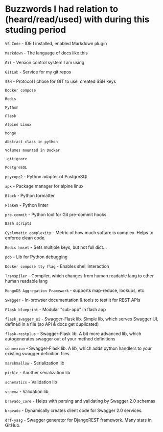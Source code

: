 # Buzzwords I had relation to (heard/read/used) with during this studing period

`VS Code` - IDE I installed, enabled Markdown plugin

`Markdown` - The language of docs like this

`Git` - Version control system I am using

`GitLab` - Service for my git repos

`SSH` - Protocol I chose for GIT to use, created SSH keys

`Docker compose`

`Redis`

`Python`

`Flask`

`Alpine Linux`

`Mongo`

`Abstract class in python`

`Volumes mounted in Docker`

`.gitignore`

`PostgreSQL`

`psycopg2` - Python adapter of PostgreSQL

`apk` - Package manager for alpine linux

`Black` - Python formatter

`Flake8` - Python linter

`pre-commit` - Python tool for Git pre-commit hooks

`Bash scripts`

`Cyclomatic complexity` - Metric of how much softare is complex. Helps to enforce clean code.

`Redis hmset` - Sets multiple keys, but not full dict...

`pdb` - Lib for Python debugging

`Docker compose tty flag` - Enables shell interaction

`Transpiler` - Compiler, which changes from human readable lang to other human readable lang

`MongoDB Aggregation Framework` - supports map-reduce, lookups, etc

`Swagger` - In-browser documentation & tools to test it for REST APIs

`Flask blueprint` - Modular "sub-app" in flash app

`flask_swagger_ui` - Swagger-Flask lib. Simple lib, which serves Swagger UI, defined in a file (so API & docs get duplicated)

`flask-restplus` - Swagger-Flask lib. A bit more advanced lib, which autogenerates swagger out of your method definitions

`connexion` - Swagger-Flask lib. A lib, which adds python handlers to your existing swagger definition files.

`marshmallow` - Serialization lib

`pickle` - Another serialization lib

`schematics` - Validation lib

`schema` - Validation lib

`bravado_core` - Helps with parsing and validating by Swagger 2.0 schemas

`bravado` - Dynamically creates client code for Swagger 2.0 services.

`drf-yasg` - Swagger generator for DjangoREST framework. Many stars in GitHub.